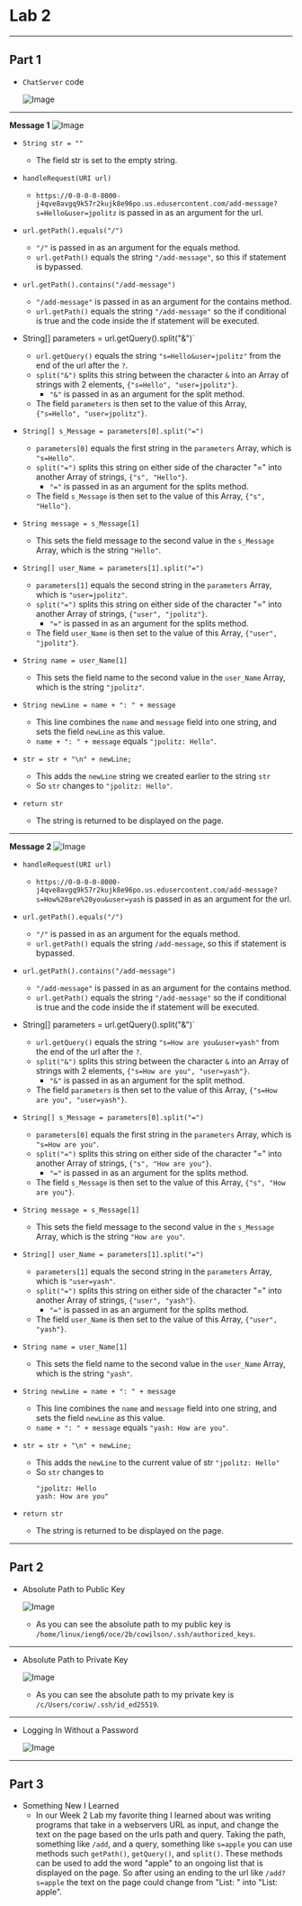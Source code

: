 # Lab 2
---
## Part 1
- `ChatServer` code

  ![Image](ChatServer_code.png)
---

**Message 1**
  ![Image](ChatServer_message1.png)

  - `String str = ""`
    - The field str is set to the empty string. 
  - `handleRequest(URI url)`
    - `https://0-0-0-0-8000-j4qve8avgq9k57r2kujk8e96po.us.edusercontent.com/add-message?s=Hello&user=jpolitz` is passed in as an argument for the url.
  - `url.getPath().equals("/")`
    - `"/"` is passed in as an argument for the equals method.  
    - `url.getPath()` equals the string `"/add-message"`, so this if statement is bypassed.
  - `url.getPath().contains("/add-message")`
    - `"/add-message"` is passed in as an argument for the contains method.
    - `url.getPath()` equals the string `"/add-message"` so the if conditional is true and the code inside the if statement will be executed.
  - String[] parameters = url.getQuery().split("&")`
    - `url.getQuery()` equals the string `"s=Hello&user=jpolitz"` from the end of the url after the `?`.
    - `split("&")` splits this string between the character `&` into an Array of strings with 2 elements, `{"s=Hello", "user=jpolitz"}`.
      - `"&"` is passed in as an argument for the split method.
    -  The field `parameters` is then set to the value of this Array, `{"s=Hello", "user=jpolitz"}`.
      
  - `String[] s_Message = parameters[0].split("=")`
    - `parameters[0]` equals the first string in the `parameters` Array, which is `"s=Hello"`.
    - `split("=")` splits this string on either side of the character "=" into another Array of strings, `{"s", "Hello"}`.
      - `"="` is passed in as an argument for the splits method.  
    - The field `s_Message` is then set to the value of this Array, `{"s", "Hello"}`.
  - `String message = s_Message[1]`
    - This sets the field message to the second value in the `s_Message` Array, which is the string `"Hello"`.
  
  - `String[] user_Name = parameters[1].split("=")`
    - `parameters[1]` equals the second string in the `parameters` Array, which is `"user=jpolitz"`.
    - `split("=")` splits this string on either side of the character "=" into another Array of strings, `{"user", "jpolitz"}`.
      - `"="` is passed in as an argument for the splits method.
    - The field `user_Name` is then set to the value of this Array, `{"user", "jpolitz"}`.
  - `String name = user_Name[1]`
    - This sets the field name to the second value in the `user_Name` Array, which is the string `"jpolitz"`.

  - `String newLine = name + ": " + message`
    - This line combines the `name` and `message` field into one string, and sets the field `newLine` as this value.
    - `name + ": " + message` equals `"jpolitz: Hello"`.
  - `str = str + "\n" + newLine;`
    - This adds the `newLine` string we created earlier to the string `str`
    - So `str` changes to `"jpolitz: Hello"`.   
  - `return str`
    - The string is returned to be displayed on the page.
---

**Message 2**
  ![Image](ChatServer_message2.png)
  - `handleRequest(URI url)`
    - `https://0-0-0-0-8000-j4qve8avgq9k57r2kujk8e96po.us.edusercontent.com/add-message?s=How%20are%20you&user=yash` is passed in as an argument for the url.
  - `url.getPath().equals("/")`
    - `"/"` is passed in as an argument for the equals method.  
    - `url.getPath()` equals the string `/add-message`, so this if statement is bypassed.
  - `url.getPath().contains("/add-message")`
    - `"/add-message"` is passed in as an argument for the contains method.
    - `url.getPath()` equals the string `"/add-message"` so the if conditional is true and the code inside the if statement will be executed.
  - String[] parameters = url.getQuery().split("&")`
    - `url.getQuery()` equals the string `"s=How are you&user=yash"` from the end of the url after the `?`.
    - `split("&")` splits this string between the character `&` into an Array of strings with 2 elements, `{"s=How are you", "user=yash"}`.
      - `"&"` is passed in as an argument for the split method.
    -  The field `parameters` is then set to the value of this Array, `{"s=How are you", "user=yash"}`.
      
  - `String[] s_Message = parameters[0].split("=")`
    - `parameters[0]` equals the first string in the `parameters` Array, which is `"s=How are you"`.
    - `split("=")` splits this string on either side of the character "=" into another Array of strings, `{"s", "How are you"}`.
      - `"="` is passed in as an argument for the splits method.  
    - The field `s_Message` is then set to the value of this Array, `{"s", "How are you"}`.
  - `String message = s_Message[1]`
    - This sets the field message to the second value in the `s_Message` Array, which is the string `"How are you"`.
  
  - `String[] user_Name = parameters[1].split("=")`
    - `parameters[1]` equals the second string in the `parameters` Array, which is `"user=yash"`.
    - `split("=")` splits this string on either side of the character "=" into another Array of strings, `{"user", "yash"}`.
      - `"="` is passed in as an argument for the splits method.
    - The field `user_Name` is then set to the value of this Array, `{"user", "yash"}`.
  - `String name = user_Name[1]`
    - This sets the field name to the second value in the `user_Name` Array, which is the string `"yash"`.

  - `String newLine = name + ": " + message`
    - This line combines the `name` and `message` field into one string, and sets the field `newLine` as this value.
    - `name + ": " + message` equals `"yash: How are you"`.
  - `str = str + "\n" + newLine;`
    - This adds the `newLine` to the current value of str `"jpolitz: Hello"`
    - So `str` changes to
      ```
      "jpolitz: Hello
      yash: How are you"
      ```
  - `return str`
    - The string is returned to be displayed on the page.
---

## Part 2
- Absolute Path to Public Key
  
  ![Image](PublicKeyLs.png)
  - As you can see the absolute path to my public key is `/home/linux/ieng6/oce/2b/cowilson/.ssh/authorized_keys`.
---

- Absolute Path to Private Key
  
  ![Image](PrivateKeyPathLs.png)
  - As you can see the absolute path to my private key is `/c/Users/coriw/.ssh/id_ed25519`.
---

 - Logging In Without a Password

   ![Image](Login_wo_Password.png)
   
---

## Part 3
- Something New I Learned
  - In our Week 2 Lab my favorite thing I learned about was writing programs that take in a webservers URL as input, and change the text on the page based on the urls path and query. Taking the path, something like `/add`, and a query, something like `s=apple` you can use methods such `getPath()`, `getQuery()`, and `split()`. These methods can be used to add the word "apple" to an ongoing list that is displayed on the page. So after using an ending to the url like `/add?s=apple` the text on the page could change from "List: " into "List: apple".
